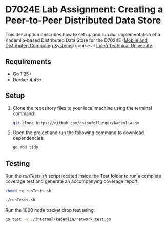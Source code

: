 # D7024E Lab Assignment: Creating a Peer-to-Peer Distributed Data Store
This description describes how to set up and run our implementation of a Kademlia-based Distributed Data Store for the D7024E ([Mobile and Distributed Computing Systems](https://www.ltu.se/en/education/syllabuses/course-syllabus?id=D7024E)) course at [Luleå Technical University](https://www.ltu.se/).

## Requirements
- Go 1.25+
- Docker 4.45+

## Setup
1. Clone the repository files to your local machine using the terminal command:
   ```bash
   git clone https://github.com/antonfollinger/kademlia-go
   ```

2. Open the project and run the following command to download dependencies:
   ```bash
   go mod tidy
   ```

## Testing
Run the <i>runTests.sh</i> script located inside the Test folder to run a complete coverage test and generate an accompanying coverage report.
   ```bash
chmod +x runTests.sh
   ```

   ```bash
./runTests.sh
   ```

Run the 1000 node packet drop test using:
   ```bash
go test -v ./internal/kademlia/network_test.go
   ```